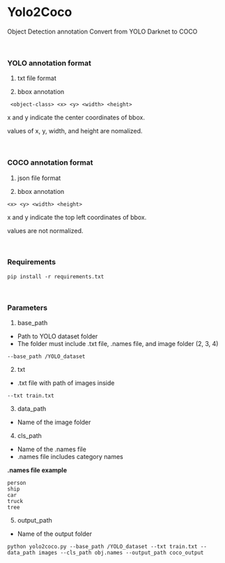 # Yolo2Coco

Object Detection annotation Convert from YOLO Darknet to COCO

&nbsp;
&nbsp;
&nbsp;
&nbsp;
&nbsp;  



### YOLO annotation format

1. txt file format


2. bbox annotation
```
 <object-class> <x> <y> <width> <height>
```

x and y indicate the center coordinates of bbox.

values of x, y, width, and height are nomalized.

&nbsp;
&nbsp;
&nbsp;
&nbsp;
&nbsp;



### COCO annotation format

1. json file format


2. bbox annotation
```
<x> <y> <width> <height>
```

x and y indicate the top left coordinates of bbox.

values are not normalized.

&nbsp;
&nbsp;
&nbsp;
&nbsp;
&nbsp;



### Requirements

```
pip install -r requirements.txt
```


&nbsp;
&nbsp;
&nbsp;
&nbsp;
&nbsp;


### Parameters

1. base_path 
- Path to YOLO dataset folder
- The folder must include .txt file, .names file, and image folder (2, 3, 4)
```
--base_path /YOLO_dataset
```


2. txt
- .txt file with path of images inside
```
--txt train.txt
```


3. data_path
- Name of the image folder

4. cls_path
- Name of the .names file
- .names file includes category names

**.names file example**
```
person
ship
car
truck
tree
```

5. output_path
- Name of the output folder

```
python yolo2coco.py --base_path /YOLO_dataset --txt train.txt --data_path images --cls_path obj.names --output_path coco_output
```
